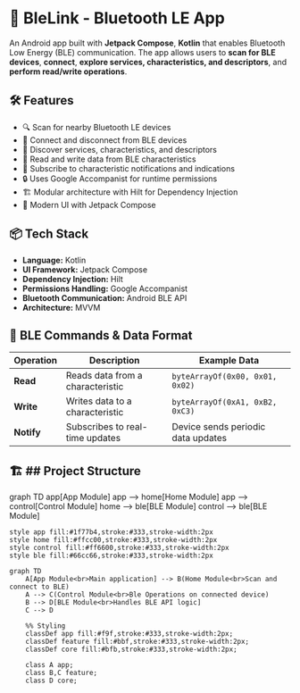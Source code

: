 # 🚀 BleLink - Bluetooth LE App

An Android app built with **Jetpack Compose**, **Kotlin** that enables Bluetooth Low Energy (BLE) communication.
The app allows users to **scan for BLE devices**, **connect**, **explore services, characteristics, and descriptors**, and **perform read/write operations**.

## 🛠 Features

- 🔍 Scan for nearby Bluetooth LE devices
- 🔗 Connect and disconnect from BLE devices
- 📜 Discover services, characteristics, and descriptors
- 📡 Read and write data from BLE characteristics
- 🔄 Subscribe to characteristic notifications and indications
- 🔒 Uses Google Accompanist for runtime permissions
- 🏗 Modular architecture with Hilt for Dependency Injection
- 📱 Modern UI with Jetpack Compose


## 📦 Tech Stack

- **Language:** Kotlin
- **UI Framework:** Jetpack Compose
- **Dependency Injection:** Hilt
- **Permissions Handling:** Google Accompanist
- **Bluetooth Communication:** Android BLE API
- **Architecture:** MVVM


## 🔌 BLE Commands & Data Format

| **Operation** | **Description** | **Example Data** |
|--------------|---------------|------------------|
| **Read** | Reads data from a characteristic | `byteArrayOf(0x00, 0x01, 0x02)` |
| **Write** | Writes data to a characteristic | `byteArrayOf(0xA1, 0xB2, 0xC3)` |
| **Notify** | Subscribes to real-time updates | Device sends periodic data updates |

## 🏗 ## Project Structure
graph TD
app[App Module]
app --> home[Home Module]
app --> control[Control Module]
home --> ble[BLE Module]
control --> ble[BLE Module]

    style app fill:#1f77b4,stroke:#333,stroke-width:2px
    style home fill:#ffcc00,stroke:#333,stroke-width:2px
    style control fill:#ff6600,stroke:#333,stroke-width:2px
    style ble fill:#66cc66,stroke:#333,stroke-width:2px

```mermaid
graph TD
    A[App Module<br>Main application] --> B(Home Module<br>Scan and connect to BLE)
    A --> C(Control Module<br>Ble Operations on connected device)
    B --> D[BLE Module<br>Handles BLE API logic]
    C --> D

    %% Styling
    classDef app fill:#f9f,stroke:#333,stroke-width:2px;
    classDef feature fill:#bbf,stroke:#333,stroke-width:2px;
    classDef core fill:#bfb,stroke:#333,stroke-width:2px;

    class A app;
    class B,C feature;
    class D core;